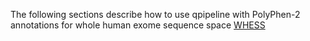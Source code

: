 

The following sections describe how to use qpipeline with PolyPhen-2 annotations for whole human exome sequence space [WHESS](ftp://genetics.bwh.harvard.edu/pph2/whess/)


